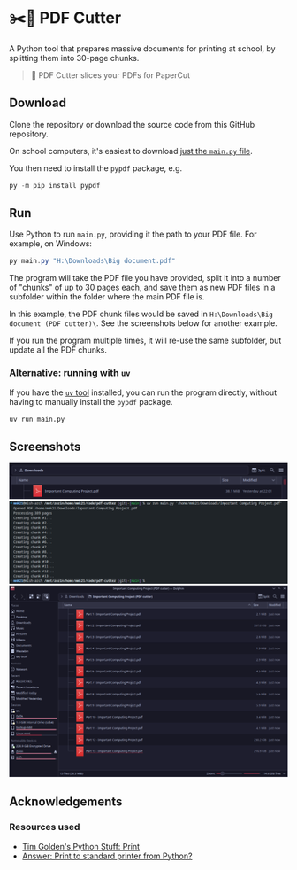 # ✂️📃 PDF Cutter

A Python tool that prepares massive documents for printing at school, by splitting them into 30-page chunks.

> 📖 PDF Cutter slices your PDFs for PaperCut

## Download

Clone the repository or download the source code from this GitHub repository.

On school computers, it's easiest to download [just the `main.py` file](https://github.com/RandomSearch18/pdf-cutter/raw/refs/heads/main/main.py).

You then need to install the `pypdf` package, e.g.

```powershell
py -m pip install pypdf
```

## Run

Use Python to run `main.py`, providing it the path to your PDF file. For example, on Windows:

```powershell
py main.py "H:\Downloads\Big document.pdf"
```

The program will take the PDF file you have provided, split it into a number of "chunks" of up to 30 pages each, and save them as new PDF files in a subfolder within the folder where the main PDF file is.

In this example, the PDF chunk files would be saved in `H:\Downloads\Big document (PDF cutter)\`. See the screenshots below for another example.

If you run the program multiple times, it will re-use the same subfolder, but update all the PDF chunks.

### Alternative: running with `uv`

If you have the [`uv` tool](https://github.com/astral-sh/uv) installed, you can run the program directly, without having to manually install the `pypdf` package.

```bash
uv run main.py
```

## Screenshots

![Screenshot of a single big PDF file in a file manager](docs/big-pdf-file.png)
![Log output of the program](docs/example-output.png)
![13 PDF part files in a folder](docs/pdf-parts.png)

## Acknowledgements

### Resources used

- [Tim Golden's Python Stuff: Print](https://timgolden.me.uk/python/win32_how_do_i/print.html)
- [Answer: Print to standard printer from Python?](https://stackoverflow.com/a/22550163/11519302)
